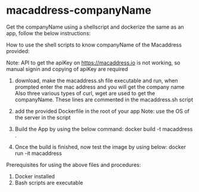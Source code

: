 # macaddress-companyName
Get the companyName using a shellscript and dockerize the same as an app, follow the below instructions:

How to use the shell scripts to know companyName of the Macaddress provided:

Note: API to get the apiKey on https://macaddress.io is not working, so manual signin and copying of apiKey are required

1. download, make the macaddress.sh file executable and run, when prompted enter the mac address and you will get the company name
Also three various types of curl, wget are used to get the companyName. These lines are commented in the macaddress.sh script

2. add the provided Dockerfile in the root of your app
Note: use the OS of the server in the script

3. Build the App by using the below command:
docker build -t macaddress .

4. Once the build is finished, now test the image by using below:
docker run -it macaddress


Prerequisites for using the above files and procedures:
1. Docker installed
2. Bash scripts are executable

